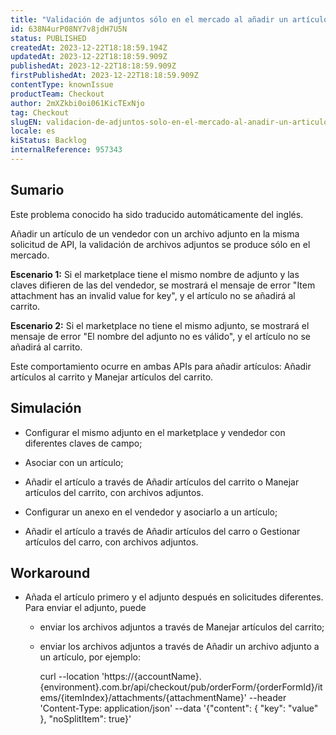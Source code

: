 ```yaml
---
title: "Validación de adjuntos sólo en el mercado al añadir un artículo de un vendedor con adjunto."
id: 638N4urP08NY7v8jdH7U5N
status: PUBLISHED
createdAt: 2023-12-22T18:18:59.194Z
updatedAt: 2023-12-22T18:18:59.909Z
publishedAt: 2023-12-22T18:18:59.909Z
firstPublishedAt: 2023-12-22T18:18:59.909Z
contentType: knownIssue
productTeam: Checkout
author: 2mXZkbi0oi061KicTExNjo
tag: Checkout
slugEN: validacion-de-adjuntos-solo-en-el-mercado-al-anadir-un-articulo-de-un-vendedor-con-adjunto
locale: es
kiStatus: Backlog
internalReference: 957343
---
```


## Sumario

<div class="alert alert-info">
  <p>Este problema conocido ha sido traducido automáticamente del inglés.</p>
</div>


Añadir un artículo de un vendedor con un archivo adjunto en la misma solicitud de API, la validación de archivos adjuntos se produce sólo en el mercado.

**Escenario 1:**
Si el marketplace tiene el mismo nombre de adjunto y las claves difieren de las del vendedor, se mostrará el mensaje de error "Item attachment has an invalid value for key", y el artículo no se añadirá al carrito.

**Escenario 2:**
Si el marketplace no tiene el mismo adjunto, se mostrará el mensaje de error "El nombre del adjunto no es válido", y el artículo no se añadirá al carrito.

Este comportamiento ocurre en ambas APIs para añadir artículos: Añadir artículos al carrito y Manejar artículos del carrito.


##

## Simulación



- Configurar el mismo adjunto en el marketplace y vendedor con diferentes claves de campo;
- Asociar con un artículo;
- Añadir el artículo a través de Añadir artículos del carrito o Manejar artículos del carrito, con archivos adjuntos.


- Configurar un anexo en el vendedor y asociarlo a un artículo;
- Añadir el artículo a través de Añadir artículos del carro o Gestionar artículos del carro, con archivos adjuntos.



## Workaround



- Añada el artículo primero y el adjunto después en solicitudes diferentes. Para enviar el adjunto, puede
  - enviar los archivos adjuntos a través de Manejar artículos del carrito;
  - enviar los archivos adjuntos a través de Añadir un archivo adjunto a un artículo, por ejemplo:

    curl --location 'https://{accountName}.{environment}.com.br/api/checkout/pub/orderForm/{orderFormId}/items/{itemIndex}/attachments/{attachmentName}' \--header 'Content-Type: application/json' \--data '{"content": { "key": "value" }, "noSplitItem": true}'




